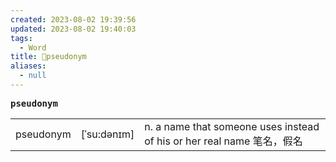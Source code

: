```yaml
---
created: 2023-08-02 19:39:56
updated: 2023-08-02 19:40:03
tags:
  - Word
title: 📖pseudonym
aliases:
  - null
---
```


<pre><strong>pseudonym</strong></pre>
|   |   |   |
|---|---|---|
|pseudonym|[ˈsu:dənɪm]|n. a name that someone uses instead of his or her real name 笔名，假名|